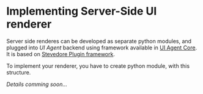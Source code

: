 # Implementing Server-Side UI renderer

Server side renderes can be developed as separate python modules, and plugged into *UI Agent* backend using framework 
available in [UI Agent Core](ai_apps_binding_pythonlib.md). 
It is based on [Stevedore Plugin framework](https://docs.openstack.org/stevedore/latest/index.html).

To implement your renderer, you have to create python module, with this structure.

*Details comming soon...*